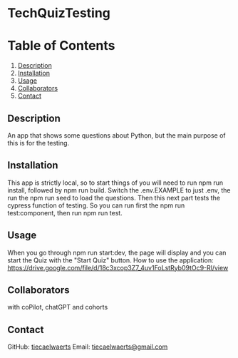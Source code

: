 # TechQuizTesting
  # Table of Contents
  1. [Description](#description)
  2. [Installation](#installation)
  3. [Usage](#usage)
  4. [Collaborators](#collaborators)
  5. [Contact](#contact)
  

  ## Description
An app that shows some questions about Python, but the main purpose of this is for the testing.

## Installation 
This app is strictly local, so to start things of you will need to run npm run install, followed by npm run build. Switch the .env.EXAMPLE to just .env, the run the npm run seed to load the questions. Then this next part tests the cypress function of testing. So you can run first the npm run test:component, then run npm run test. 

## Usage
When you go through npm run start:dev, the page will display and you can start the Quiz with the "Start Quiz" button. 
How to use the application: https://drive.google.com/file/d/18c3xcop3Z7_4uv1FoLstRyb09tOc9-Rl/view

## Collaborators 
with coPilot, chatGPT and cohorts

## Contact
GitHub: [tiecaelwaerts](https://github.com/tiecaelwaerts)
Email: tiecaelwaerts@gmail.com